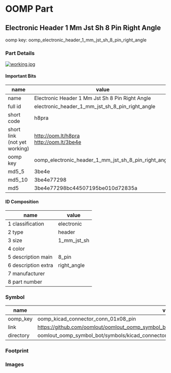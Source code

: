 # OOMP Part  
## Electronic Header 1 Mm Jst Sh 8 Pin Right Angle  
  
oomp key: oomp_electronic_header_1_mm_jst_sh_8_pin_right_angle  
  
### Part Details  
  
[![working.jpg](working_600.jpg)](working.jpg)  
  
#### Important Bits  
| name | value | 
| --- | --- | 
| name | Electronic Header 1 Mm Jst Sh 8 Pin Right Angle | 
| full id | electronic_header_1_mm_jst_sh_8_pin_right_angle | 
| short code | h8pra | 
| short link<br>(not yet working) | http://oom.lt/h8pra<br>http://oom.lt/3be4e | 
| oomp key | oomp_electronic_header_1_mm_jst_sh_8_pin_right_angle | 
| md5_5 | 3be4e | 
| md5_10 | 3be4e77298 | 
| md5 | 3be4e77298bc44507195be010d72835a | 
#### ID Composition  
| name | value | 
| --- | --- | 
| 1 classification | electronic | 
| 2 type | header | 
| 3 size | 1_mm_jst_sh | 
| 4 color |  | 
| 5 description main | 8_pin | 
| 6 description extra | right_angle | 
| 7 manufacturer |  | 
| 8 part number |  | 
### Symbol  
| name | value | 
| --- | --- | 
| oomp_key | oomp_kicad_connector_conn_01x08_pin | 
| link | https://github.com/oomlout/oomlout_oomp_symbol_bot/tree/main/symbols/kicad_connector_conn_01x08_pin | 
| directory | oomlout_oomp_symbol_bot/symbols/kicad_connector_conn_01x08_pin//working/working.kicad_sym | 
### Footprint  
### Images  
